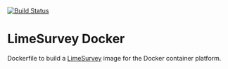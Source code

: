 [![Build Status](https://travis-ci.org/martialblog/docker-limesurvey.svg?branch=master)](https://travis-ci.org/martialblog/docker-limesurvey)

# LimeSurvey Docker

Dockerfile to build a [LimeSurvey](https://limesurvey.org) image for the Docker container platform.
